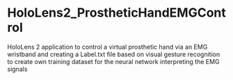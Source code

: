 # HoloLens2_ProstheticHandEMGControl
HoloLens 2 application to control a virtual prosthetic hand via an EMG wristband and creating a Label.txt file based on visual gesture recognition to create own training dataset for the neural network interpreting the EMG signals
